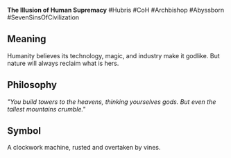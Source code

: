 **The Illusion of Human Supremacy**
\#Hubris #CoH #Archbishop #Abyssborn #SevenSinsOfCivilization

## Meaning

Humanity believes its technology, magic, and industry make it godlike. But nature will always reclaim what is hers.

## Philosophy

*"You build towers to the heavens, thinking yourselves gods. But even the tallest mountains crumble."*

## Symbol

A clockwork machine, rusted and overtaken by vines.
